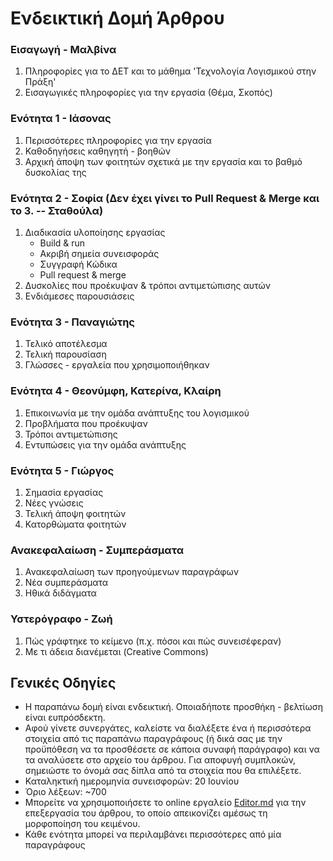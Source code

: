 ﻿# Ενδεικτική Δομή Άρθρου

### Εισαγωγή - Μαλβίνα
1. Πληροφορίες για το ΔΕΤ και το μάθημα 'Τεχνολογία Λογισμικού στην Πράξη'
2. Εισαγωγικές πληροφορίες για την εργασία (Θέμα, Σκοπός)

### Ενότητα 1 - Ιάσονας
1. Περισσότερες πληροφορίες για την εργασία
2. Καθοδηγήσεις καθηγητή - βοηθών
3. Αρχική άποψη των φοιτητών σχετικά με την εργασία και το βαθμό δυσκολίας της

### Ενότητα 2 - Σοφία (Δεν έχει γίνει το Pull Request & Merge και το 3. -- Σταθούλα)
1. Διαδικασία υλοποίησης εργασίας
	- Build & run
	- Ακριβή σημεία συνεισφοράς
	- Συγγραφή Κώδικα
	- Pull request & merge
2. Δυσκολίες που προέκυψαν & τρόποι αντιμετώπισης αυτών
3. Ενδιάμεσες παρουσιάσεις

### Ενότητα 3 - Παναγιώτης
1. Τελικό αποτέλεσμα
2. Τελική παρουσίαση
3. Γλώσσες - εργαλεία που χρησιμοποιήθηκαν

### Ενότητα 4 - Θεονύμφη, Κατερίνα, Κλαίρη
1. Επικοινωνία με την ομάδα ανάπτυξης του λογισμικού
2. Προβλήματα που προέκυψαν
3. Τρόποι αντιμετώπισης
4. Εντυπώσεις για την ομάδα ανάπτυξης

### Ενότητα 5 - Γιώργος
1. Σημασία εργασίας
2. Νέες γνώσεις
3. Τελική άποψη φοιτητών
4. Κατορθώματα φοιτητών

### Ανακεφαλαίωση - Συμπεράσματα
1. Ανακεφαλαίωση των προηγούμενων παραγράφων
2. Νέα συμπεράσματα
3. Ηθικά διδάγματα

### Υστερόγραφο - Ζωή
1. Πώς γράφτηκε το κείμενο (π.χ. πόσοι και πώς συνεισέφεραν)
2. Με τι άδεια διανέμεται (Creative Commons)

## Γενικές Οδηγίες
* Η παραπάνω δομή είναι ενδεικτική. Οποιαδήποτε προσθήκη - βελτίωση είναι ευπρόσδεκτη.
* Αφού γίνετε συνεργάτες, καλείστε να διαλέξετε ένα ή περισσότερα στοιχεία από τις παραπάνω παραγράφους (ή δικά σας με την προϋπόθεση να τα προσθέσετε σε κάποια συναφή παράγραφο) και να τα αναλύσετε στο αρχείο του άρθρου.
Για αποφυγή συμπλοκών, σημειώστε το όνομά σας δίπλα από τα στοιχεία που θα επιλέξετε.
* Καταληκτική ημερομηνία συνεισφορών: 20 Ιουνίου
* Όριο λέξεων: ~700
* Μπορείτε να χρησιμοποιήσετε το online εργαλείο [Editor.md]( https://pandao.github.io/editor.md/en.html ) για την επεξεργασία του άρθρου, το οποίο απεικονίζει αμέσως τη μορφοποίηση του κειμένου.
* Κάθε ενότητα μπορεί να περιλαμβάνει περισσότερες από μία παραγράφους
